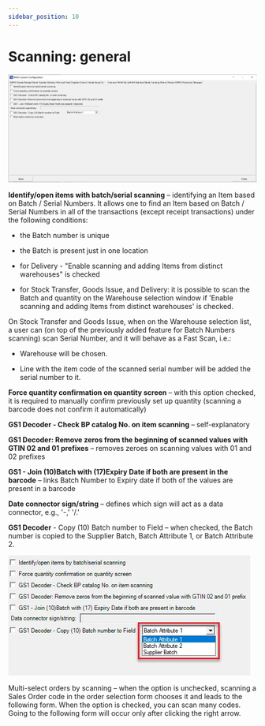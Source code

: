 ```yaml
---
sidebar_position: 10
---
```


# Scanning: general

![Scanning](./media/scanning-general.webp)

**Identify/open items with batch/serial scanning** – identifying an Item based on Batch / Serial Numbers. It allows one to find an Item based on Batch / Serial Numbers in all of the transactions (except receipt transactions) under the following conditions:

- the Batch number is unique

- the Batch is present just in one location

- for Delivery - "Enable scanning and adding Items from distinct warehouses" is checked

- for Stock Transfer, Goods Issue, and Delivery: it is possible to scan the Batch and quantity on the Warehouse selection window if 'Enable scanning and adding Items from distinct warehouses' is checked.

On Stock Transfer and Goods Issue, when on the Warehouse selection list, a user can (on top of the previously added feature for Batch Numbers scanning) scan Serial Number, and it will behave as a Fast Scan, i.e.:

- Warehouse will be chosen.

- Line with the item code of the scanned serial number will be added the serial number to it.

**Force quantity confirmation on quantity screen** – with this option checked, it is required to manually confirm previously set up quantity (scanning a barcode does not confirm it automatically)

**GS1 Decoder - Check BP catalog No. on item scanning** – self-explanatory

**GS1 Decoder: Remove zeros from the beginning of scanned values with GTIN 02 and 01 prefixes** – removes zeroes on scanning values with 01 and 02 prefixes

**GS1 - Join (10)Batch with (17)Expiry Date if both are present in the barcode** – links Batch Number to Expiry date if both of the values are present in a barcode

**Date connector sign/string** – defines which sign will act as a data connector, e.g., '-,' '/.'

**GS1 Decoder** - Copy (10) Batch number to Field – when checked, the Batch number is copied to the Supplier Batch, Batch Attribute 1, or Batch Attribute 2.

![Copy Batch](./media/copy-batch.webp)

Multi-select orders by scanning – when the option is unchecked, scanning a Sales Order code in the order selection form chooses it and leads to the following form. When the option is checked, you can scan many codes. Going to the following form will occur only after clicking the right arrow.
